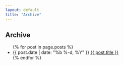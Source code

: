 ```yaml
---
layout: default
title: "Archive"
---
```


<div class="post">
<h2 class="pagetitle">Archive</h2>

<ul class="posts">
{% for post in page.posts %}
  <li>
    <span class="post-date">{{ post.date | date: "%b %-d, %Y" }}</span>
    <a class="post-link" href="{{ post.url | prepend: site.baseurl }}">{{ post.title }}</a>
  </li>
{% endfor %}
</ul>
</div>
